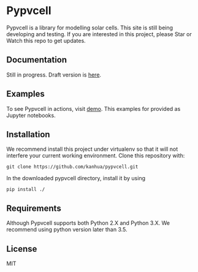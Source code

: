 # Pypvcell

Pypvcell is a library for modelling solar cells.
This site is still being developing and testing. If you are interested in this project, please Star or Watch this repo to get updates. 

## Documentation

Still in progress. Draft version is [here](https://kanhua.github.io/pypvcell/).


## Examples

To see Pypvcell in actions, visit [demo](./demos/). This examples for provided as Jupyter notebooks.


## Installation

We recommend install this project under virtualenv so that it will not interfere your current working environment.
Clone this repository with:

```
git clone https://github.com/kanhua/pypvcell.git
```

In the downloaded pypvcell directory, install it by using

```
pip install ./
```

## Requirements

Although Pypvcell supports both Python 2.X and Python 3.X.
We recommend using python version later than 3.5.


## License
MIT